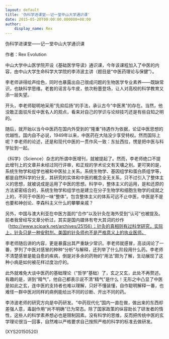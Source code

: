 ```yaml
---
layout: default
title: '伪科学进课堂——记一堂中山大学通识课'
date: 2015-05-20T00:00:00.000000+08:00
author:
    display_name: Rex
---
```


伪科学进课堂——记一堂中山大学通识课

作者：Rex Evolution

中山大学中山医学院开设《基础医学导读》通识课，今年该课程加入了中医的内容，由中山大学生命科学大学院的李沛波主讲（题目是“中医药理论与保健”）。

李老师讲得绘声绘色，同时也暴露出自己很成问题的生物医学专业素养——既缺常识，也缺科学思维。老套的谣言与牛皮，依次粉墨登场，让人对高校的科学教育又添一层失望。

开头，李老师聪明地采用“先抑后扬”的手法，承认古今“中医黑”的存在。当然，他没敢正面驳斥反中医名人的观点，看来对自己的学识与论辩技巧还是有些自知之明的。

随后，就开始以当今中医药在国内外受到的“隆重”待遇作为依据，论证中医思想的优越性。国内自不必说，1949年以来，中医药在大陆没少享受特权。然而国际上呢？李老师的论述，还是和现代中医的一贯作风一致：东扯西拉，愣是把中医与科学扯到一起。

《科学》（Science）杂志的所谓中医增刊，就被提起了。然而，李老师绝口不提此增刊上的文章并未经过同行评审，和正规的学术论文有天壤之别。更可笑的是，系统生物学和组学也被和中医扯上关系。系统生物学、基因组学和蛋白质组学等，都是自然科学的分支，其研究的实体和中医的概念全无关系，只不过引入了整体主义的思想，就被说成是运用了中医的思想。科学中，整体主义的运用，是和还原的方法紧密结合的，系统生物学和组学也是建立在分子生物学和细胞生物学的成就之上的，不同于中医的一味“整体”。包含整体主义的体系可远不止中医，中医是不是也要和神创论、李森科主义什么的攀攀亲戚？

另外，中国与澳大利亚在中医方面的“合作”以及针灸在海外受到“认可”也被提及。前者我曾经写文章分析过，其实是国内媒体有夸大其词的炒作（http://www.scipark.net/archives/25156）；针灸的真相则有过科学研究，实际上，针灸只是一种安慰剂，美国的针灸师也不是严格意义上的执业医师。

李老师随后讲的内容，更是暴露出其严重缺少常识。李老师就感冒，高谈阔论了一番，罗列了中医对感冒的种种“分析”与解释，还列举了什么阶段用什么药。李老师不清楚感冒是能自愈的疾病，倒是对多余的药物的“用法”颇为了解，生动展现了这种小病是如何被花样过度治疗的。

此外就难免大谈中医药的基础理论（“哲学”基础）了，玄之又玄，此处不再赘述。有趣的是，讲到“精气”，他自己都表示说不清“精气”是什么！无形之中凸显了中医是如此之玄，连中医的支持者也难以理解，只好不懂装懂，自作聪明解释一番，也难怪一群中医对同样的病例能给出不同的诊断、开出不同的药。

李沛波老师的研究方向是中药研发。“中药现代化”国内一直在做，做出来的东西却差强人意，毒副作用“尚不明确”已为常态。除了国家政策的纵容助长了研发者的惰性，这些人的科学素养想必也是限制因素。没有科学的思维，反而把传统中医的玄学理论很当一回事，自然难以严格要求自己按照严格的科学的标准去做研发。

(XYS20150520)

